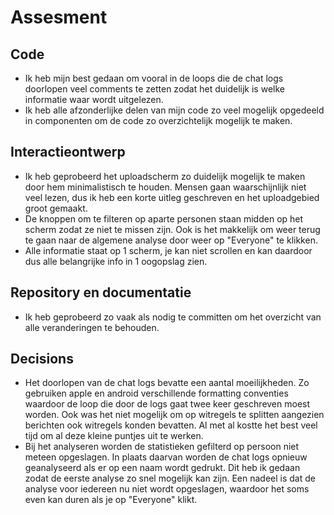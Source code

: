 # Assesment

## Code
- Ik heb mijn best gedaan om vooral in de loops die de chat logs doorlopen veel comments te zetten zodat het duidelijk is welke informatie waar wordt uitgelezen.
- Ik heb alle afzonderlijke delen van mijn code zo veel mogelijk opgedeeld in componenten om de code zo overzichtelijk mogelijk te maken.

## Interactieontwerp
- Ik heb geprobeerd het uploadscherm zo duidelijk mogelijk te maken door hem minimalistisch te houden. Mensen gaan waarschijnlijk niet veel lezen, dus ik heb een korte uitleg geschreven en het uploadgebied groot gemaakt.
- De knoppen om te filteren op aparte personen staan midden op het scherm zodat ze niet te missen zijn. Ook is het makkelijk om weer terug te gaan naar de algemene analyse door weer op "Everyone" te klikken.
- Alle informatie staat op 1 scherm, je kan niet scrollen en kan daardoor dus alle belangrijke info in 1 oogopslag zien.

## Repository en documentatie
- Ik heb geprobeerd zo vaak als nodig te committen om het overzicht van alle veranderingen te behouden.


## Decisions
- Het doorlopen van de chat logs bevatte een aantal moeilijkheden. Zo gebruiken apple en android verschillende formatting conventies waardoor de loop die door de logs gaat twee keer geschreven moest worden. Ook was het niet mogelijk om op witregels te splitten aangezien berichten ook witregels konden bevatten. Al met al kostte het best veel tijd om al deze kleine puntjes uit te werken.
- Bij het analyseren worden de statistieken gefilterd op persoon niet meteen opgeslagen. In plaats daarvan worden de chat logs opnieuw geanalyseerd als er op een naam wordt gedrukt. Dit heb ik gedaan zodat de eerste analyse zo snel mogelijk kan zijn. Een nadeel is dat de analyse voor iedereen nu niet wordt opgeslagen, waardoor het soms even kan duren als je op "Everyone" klikt.
